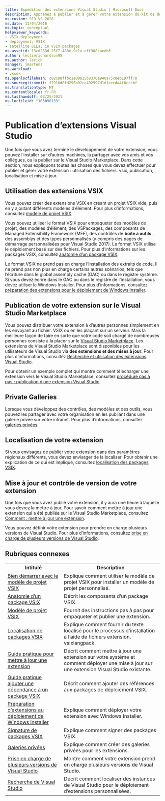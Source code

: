 ```yaml
---
title: Expédition des extensions Visual Studio | Microsoft Docs
description: Apprenez à publier et à gérer votre extension du kit de développement logiciel (SDK) Visual Studio, y compris l’utilisation des fichiers. vsix, la publication, la localisation et la mise à jour.
ms.custom: SEO-VS-2020
ms.date: 11/04/2016
ms.topic: conceptual
helpviewer_keywords:
- VSIX deployment
- deployment, VSIX
- satellite DLLs, in VSIX packages
ms.assetid: 13cd263d-25f7-488e-9c1a-cff908caedb6
author: leslierichardson95
ms.author: lerich
manager: jmartens
ms.workload:
- vssdk
ms.openlocfilehash: c88c80ffbc1e80815b8370a940a75c0eb197ff78
ms.sourcegitcommit: f2916d8fd296b92cc402597d1d1eecda4f6cccbf
ms.translationtype: MT
ms.contentlocale: fr-FR
ms.lasthandoff: 03/25/2021
ms.locfileid: "105090133"
---
```

# <a name="shipping-visual-studio-extensions"></a>Publication d’extensions Visual Studio
Une fois que vous avez terminé le développement de votre extension, vous pouvez l’installer sur d’autres machines, la partager avec vos amis et vos collègues, ou la publier sur le Visual Studio Marketplace. Dans cette section, nous expliquons toutes les choses que vous devez effectuer pour publier et gérer votre extension : utilisation des fichiers. vsix, publication, localisation et mise à jour.

## <a name="working-with-vsix-extensions"></a>Utilisation des extensions VSIX
 Vous pouvez créer des extensions VSIX en créant un projet VSIX vide, puis en y ajoutant différents modèles d’élément. Pour plus d’informations, consultez [modèle de projet VSIX](../extensibility/vsix-project-template.md).

 Vous pouvez utiliser le format VSIX pour empaqueter des modèles de projet, des modèles d’élément, des VSPackages, des composants de Managed Extensibility Framework (MEF), des contrôles de **boîte à outils** , des assemblys et des types personnalisés (y compris des pages de démarrage personnalisées pour Visual Studio 2017). Le format VSIX utilise le déploiement basé sur des fichiers. Pour plus d’informations sur les packages VSIX, consultez [anatomie d’un package VSIX](../extensibility/anatomy-of-a-vsix-package.md).

 Le format VSIX ne prend pas en charge l’installation des extraits de code. Il ne prend pas non plus en charge certains autres scénarios, tels que l’écriture dans le global assembly cache (GAC) ou dans le registre système. Si vous devez écrire dans le GAC ou dans le registre de l’installation, vous devez utiliser la Windows Installer. Pour plus d’informations, consultez [préparation des extensions pour le déploiement de Windows Installer](../extensibility/preparing-extensions-for-windows-installer-deployment.md).

## <a name="publishing-your-extension-to-the-visual-studio-marketplace"></a>Publication de votre extension sur le Visual Studio Marketplace
 Vous pouvez distribuer votre extension à d’autres personnes simplement en les envoyant au fichier. VSIX ou en les plaçant sur un serveur. Mais la meilleure façon de faire en sorte que votre code soit chargé de nombreuses personnes consiste à la placer sur le [Visual Studio Marketplace](https://marketplace.visualstudio.com/vs). Les extensions de Visual Studio Marketplace sont disponibles pour les utilisateurs de Visual Studio via **des extensions et des mises à jour**. Pour plus d’informations, consultez [Recherche et utilisation des extensions Visual Studio](../ide/finding-and-using-visual-studio-extensions.md).

 Pour obtenir un exemple complet qui montre comment télécharger une extension vers le Visual Studio Marketplace, consultez [procédure pas à pas : publication d’une extension Visual Studio](../extensibility/walkthrough-publishing-a-visual-studio-extension.md).

## <a name="private-galleries"></a>Private Galleries
 Lorsque vous développez des contrôles, des modèles et des outils, vous pouvez les partager avec votre organisation en les publiant dans une galerie privée sur votre intranet. Pour plus d’informations, consultez [galeries privées](../extensibility/private-galleries.md).

## <a name="localizing-your-extension"></a>Localisation de votre extension
 Si vous envisagez de publier votre extension dans des paramètres régionaux différents, vous devez envisager de la localiser. Pour obtenir une explication de ce qui est impliqué, consultez [localisation des packages VSIX](../extensibility/localizing-vsix-packages.md).

## <a name="updating-and-versioning-your-extension"></a>Mise à jour et contrôle de version de votre extension
 Une fois que vous avez publié votre extension, il y aura une heure à laquelle vous devrez la mettre à jour. Pour savoir comment mettre à jour une extension qui a été publiée sur le Visual Studio Marketplace, consultez [Comment : mettre à jour une extension](../extensibility/how-to-update-a-visual-studio-extension.md).

 Vous pouvez définir votre extension pour prendre en charge plusieurs versions de Visual Studio. Pour plus d’informations, consultez [prise en charge de plusieurs versions de Visual Studio](../extensibility/supporting-multiple-versions-of-visual-studio.md).

## <a name="related-topics"></a>Rubriques connexes

|Intitulé|Description|
|-----------|-----------------|
|[Bien démarrer avec le modèle de projet VSIX](../extensibility/getting-started-with-the-vsix-project-template.md)|Explique comment utiliser le modèle de projet VSIX pour installer un modèle de projet personnalisé.|
|[Anatomie d’un package VSIX](../extensibility/anatomy-of-a-vsix-package.md)|Décrit les composants d’un package VSIX.|
|[Modèle de projet VSIX](../extensibility/vsix-project-template.md)|Fournit des instructions pas à pas pour empaqueter et publier une extension.|
|[Localisation de packages VSIX](../extensibility/localizing-vsix-packages.md)|Explique comment fournir du texte localisé pour le processus d’installation à l’aide de fichiers extension. vsixlangpack.|
|[Guide pratique pour mettre à jour une extension](../extensibility/how-to-update-a-visual-studio-extension.md)|Décrit comment mettre à jour une extension sur votre système et comment déployer une mise à jour sur une extension Visual Studio existante.|
|[Guide pratique ajouter une dépendance à un package VSIX](../extensibility/how-to-add-a-dependency-to-a-vsix-package.md)|Décrit comment ajouter des références aux packages de déploiement VSIX.|
|[Préparation d’extensions au déploiement de Windows Installer](../extensibility/preparing-extensions-for-windows-installer-deployment.md)|Explique comment déployer votre extension avec Windows Installer.|
|[Signature de packages VSIX](../extensibility/signing-vsix-packages.md)|Explique comment signer des packages VSIX.|
|[Galeries privées](../extensibility/private-galleries.md)|Explique comment créer des galeries privées pour les extensions.|
|[Prise en charge de plusieurs versions de Visual Studio](../extensibility/supporting-multiple-versions-of-visual-studio.md)|Montre comment votre extension prend en charge plusieurs versions de Visual Studio.|
|[Recherche de Visual Studio](locating-visual-studio.md)|Décrit comment localiser des instances de Visual Studio pour le déploiement d’extensions personnalisées.|

